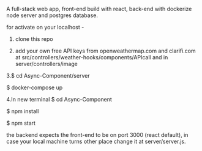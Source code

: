 A full-stack web app, front-end build with react, back-end with dockerize node server and postgres database.

for activate on your localhost -
1. clone this repo


2. add your own free API keys from openweathermap.com and clarifi.com at src/controllers/weather-hooks/components/APIcall and in server/controllers/image

3.$ cd Async-Component/server

$ docker-compose up

4.In new terminal
$ cd Async-Component

$ npm install

$ npm start 

the backend expects the front-end to be on port 3000 (react default), in case your local machine turns other place change it at server/server.js.
